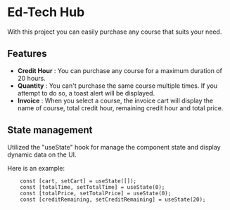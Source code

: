 # Ed-Tech Hub

With this project you can easily purchase any course that suits your need.


## Features

- **Credit Hour** : You can purchase any course for a maximum duration of 20 hours.
- **Quantity** : You can't purchase the same course multiple times. If you attempt to do so, a toast alert will be displayed.
- **Invoice** : When you select a course, the invoice cart will display the name of course, total credit hour, remaining credit hour and total price.


## State management

Utilized the "useState" hook for manage the component state and display dynamic data on the UI.

Here is an example:

```
    const [cart, setCart] = useState([]);
    const [totalTime, setTotalTime] = useState(0);
    const [totalPrice, setTotalPrice] = useState(0);
    const [creditRemaining, setCreditRemaining] = useState(20);
```

